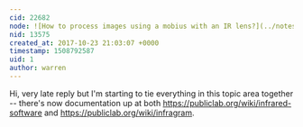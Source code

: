 ```yaml
---
cid: 22682
node: ![How to process images using a mobius with an IR lens?](../notes/miguel_rosas/10-18-2016/how-to-process-images-using-a-mobiles-with-the-ir-lens)
nid: 13575
created_at: 2017-10-23 21:03:07 +0000
timestamp: 1508792587
uid: 1
author: warren
---
```


Hi, very late reply but I'm starting to tie everything in this topic area together -- there's now documentation up at both https://publiclab.org/wiki/infrared-software and https://publiclab.org/wiki/infragram. 